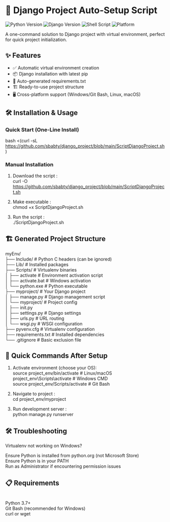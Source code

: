 # 🚀 Django Project Auto-Setup Script

![Python Version](https://img.shields.io/badge/python-3.7%2B-blue)
![Django Version](https://img.shields.io/badge/django-3.2%2B-green)
![Shell Script](https://img.shields.io/badge/shell_script-bash-purple)
![Platform](https://img.shields.io/badge/platform-windows%20%7C%20linux%20%7C%20macos-lightgrey)

A one-command solution to Django project with virtual environment, perfect for quick project initialization.

## ✨ Features

- ✅ Automatic virtual environment creation
- 📦 Django installation with latest pip
- 📝 Auto-generated requirements.txt
- 🏗️ Ready-to-use project structure
- 🖥️ Cross-platform support (Windows/Git Bash, Linux, macOS)

## 🛠️ Installation & Usage

### Quick Start (One-Line Install)

bash <(curl -sL https://github.com/sbabty/django_project/blob/main/ScriptDjangoProject.sh)

### Manual Installation
  1. Download the script :
    <br>curl -O https://github.com/sbabty/django_project/blob/main/ScriptDjangoProject.sh

  2. Make executable :
    <br>chmod +x ScriptDjangoProject.sh

  3. Run the script :
    <br>./ScriptDjangoProject.sh


## 🏗️ Generated Project Structure
myEnv/<br>
├── Include/         # Python C headers (can be ignored)<br>
├── Lib/             # Installed packages<br>
├── Scripts/         # Virtualenv binaries<br>
│ ├── activate       # Environment activation script<br>
│ ├── activate.bat   # Windows activation<br>
│ └── python.exe     # Python executable<br>
├── myproject/       # Your Django project<br>
│ ├── manage.py      # Django management script<br>
│ └── myproject/     # Project config<br>
│ ├── init.py<br>
│ ├── settings.py    # Django settings<br>
│ ├── urls.py        # URL routing<br>
│ └── wsgi.py        # WSGI configuration<br>
├── pyvenv.cfg       # Virtualenv configuration<br>
├── requirements.txt # Installed dependencies<br>
└── .gitignore       # Basic exclusion file<br>

## 🚀 Quick Commands After Setup

  1. Activate environment (choose your OS):
     <br>source project_env/bin/activate         # Linux/macOS
     <br>project_env\Scripts\activate            # Windows CMD
     <br>source project_env/Scripts/activate     # Git Bash

  2. Navigate to project :
     <br>cd project_env/myproject

  3. Run development server :
     <br>python manage.py runserver

## 🛠️ Troubleshooting
Virtualenv not working on Windows?

Ensure Python is installed from python.org (not Microsoft Store)<br>
Ensure Python is in your PATH<br>
Run as Administrator if encountering permission issues

## 📋 Requirements
<br>Python 3.7+
<br>Git Bash (recommended for Windows)
<br>curl or wget
